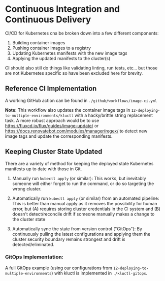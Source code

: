 # Continuous Integration and Continuous Delivery

CI/CD for Kubernetes cna be broken down into a few different components:

1. Building container images
2. Pushing container images to a registry
3. Updating Kubernetes manifests with the new image tags
4. Applying the updated manifests to the cluster(s)

CI should also still do things like validating linting, run tests, etc... but those are not Kubernetes specific so have been excluded here for brevity.

## Reference CI Implementation

A working GitHub action can be found in `./github/workflows/image-ci.yml`

**Note:** This workflow also updates the container image tags in `12-deploying-to-multiple-environments/kluctl` with a hacky/brittle string replacement task. A more robust approach would be to use https://fluxcd.io/flux/guides/image-update/ or https://docs.renovatebot.com/modules/manager/regex/ to detect new image tags and update the corresponding manifests.

## Keeping Cluster State Updated

There are a variety of method for keeping the deployed state Kubernetes manifests up to date with those in Git.

1. Manually run `kubectl apply` (or similar): This works, but inevitably someone will either forget to run the command, or do so targeting the wrong cluster.

2. Automatically run `kubectl apply` (or similar) from an automated pipeline: This is better than manual apply as it removes the possibility for human error, but (A) requires storing cluster credentials in the CI system and (B) doesn't detect/reconcile drift if someone manually makes a change to the cluster state

3. Automatically sync the state from version control ("GitOps"): By continuously pulling the latest configurations and applying them the cluster security boundary remains strongest and drift is detected/eliminated.

### GitOps Implementation:

A full GitOps example (using our configurations from `12-deploying-to-multiple-environments`) with kluctl is implemented in `./kluctl-gitops`.


